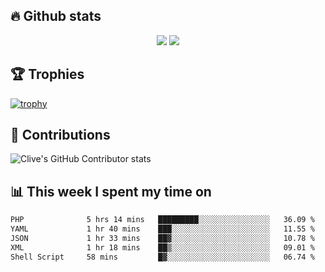 ## &#128293; Github stats

<!-- GitHub Readme Streak Stats - https://github.com/DenverCoder1/github-readme-streak-stats -->
<p align="center">

<picture>
  <source 
    srcset="https://github-readme-stats.vercel.app/api?username=clivewalkden&count_private=true&show_icons=true&theme=darcula"
    media="(prefers-color-scheme: dark)"
  />
  <source
    srcset="https://github-readme-stats.vercel.app/api?username=clivewalkden&count_private=true&show_icons=true&theme=calm"
    media="(prefers-color-scheme: light), (prefers-color-scheme: no-preference)"
  />
  <img src="https://github-readme-stats.vercel.app/api?username=clivewalkden&count_private=true&show_icons=true&theme=darcula" />
</picture>

<a href="https://git.io/streak-stats" target="_blank">
  <img src="http://github-readme-streak-stats.herokuapp.com?user=clivewalkden&theme=darcula&date_format=j%20M%5B%20Y%5D" />
</a>

</p>

## &#127942; Trophies
[![trophy](https://github-profile-trophy.vercel.app/?username=clivewalkden&theme=onedark)](https://github.com/clivewalkden/github-profile-trophy)

## &#129309; Contributions
![Clive's GitHub Contributor stats](https://github-contributor-stats.vercel.app/api?username=clivewalkden)

## &#128202; This week I spent my time on
<!--START_SECTION:waka-->

```txt
PHP              5 hrs 14 mins   █████████░░░░░░░░░░░░░░░░   36.09 %
YAML             1 hr 40 mins    ███░░░░░░░░░░░░░░░░░░░░░░   11.55 %
JSON             1 hr 33 mins    ██▓░░░░░░░░░░░░░░░░░░░░░░   10.78 %
XML              1 hr 18 mins    ██▒░░░░░░░░░░░░░░░░░░░░░░   09.01 %
Shell Script     58 mins         █▓░░░░░░░░░░░░░░░░░░░░░░░   06.74 %
```

<!--END_SECTION:waka-->
